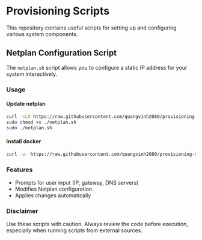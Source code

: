 # Provisioning Scripts

This repository contains useful scripts for setting up and configuring various system components.

## Netplan Configuration Script

The `netplan.sh` script allows you to configure a static IP address for your system interactively.

### Usage

#### Update netplan

```bash
curl -sLO https://raw.githubusercontent.com/quangvinh2080/provisioning-scripts/main/netplan.sh
sudo chmod +x ./netplan.sh
sudo ./netplan.sh 
```

#### Install docker

```bash
curl -o- https://raw.githubusercontent.com/quangvinh2080/provisioning-scripts/main/docker.sh|bash
```

### Features
- Prompts for user input (IP, gateway, DNS servers)
- Modifies Netplan configuration
- Applies changes automatically

### Disclaimer
Use these scripts with caution. Always review the code before execution, especially when running scripts from external sources.


